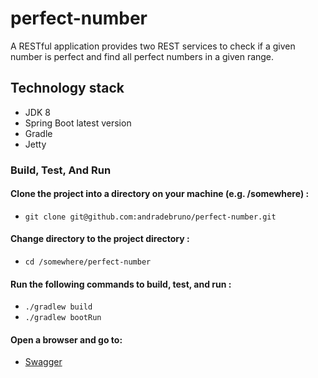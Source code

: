 # perfect-number
A RESTful application provides two REST services to check if a given number is perfect and find all perfect numbers in a given range.
## Technology stack

- JDK 8
- Spring Boot latest version
- Gradle
- Jetty

### Build, Test, And Run

#### Clone the project into a directory on your machine (e.g. /somewhere) :
	
- ``git clone git@github.com:andradebruno/perfect-number.git``

#### Change directory to the project directory :

- ``cd /somewhere/perfect-number``

#### Run the following commands to build, test, and run :
	
- ``./gradlew build``
- ``./gradlew bootRun``
	
#### Open a browser and go to:

- [Swagger](http://localhost:8081/swagger-ui.html#/)